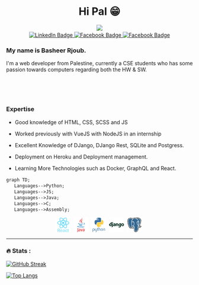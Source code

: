 
<div id="header" align="center">
  <h1>Hi <span style="color: greenn">Pal</span> 😁</h2>
</div>
<div id="header" align="center">
  <img src="https://media.giphy.com/media/5nvQ7fBWhPVXXOcfRI/giphy.gif" width="300"/>
  <div id="badges">
  <a href="https://www.linkedin.com/in/basheer-rjoob-18b085232/">
    <img src="https://img.shields.io/badge/LinkedIn-blue?style=for-the-badge&logo=linkedin&logoColor=white" alt="LinkedIn Badge"/>
  </a>
  <a href="https://leetcode.com/basheerrjoub/">
    <img src="https://img.shields.io/badge/LeetCode-orange?style=for-the-badge&logoColor=white" alt="Facebook Badge"/>
  </a>
  <a href="https://www.facebook.com/basheer.rjoub.3">
    <img src="https://img.shields.io/badge/FaceBook-blue?style=for-the-badge&logo=facebook&logoColor=white" alt="Facebook Badge"/>
  </a>

</div>
</div>
<h3> 
My name is Basheer Rjoub.
</h3>
<p> 
I'm a web developer from Palestine, currently a CSE students who has some passion towards computers regarding both the HW & SW.
</p>
<br>
<br>
<br>
<h3> 
Expertise
</h3>

-  Good knowledge of HTML, CSS, SCSS and JS

-  Worked previously with VueJS with NodeJS in an internship

-  Excellent Knowledge of DJango, DJango Rest, SQLite and Postgress.

-  Deployment on Heroku and Deployment management.

-  Learning More Technologies such as Docker, GraphQL and React.

```mermaid
graph TD;
   Languages-->Python;
   Languages-->JS;
   Languages-->Java;
   Languages-->C;
   Languages-->Assembly;

```
<div id="header" align="center">
  <img src="https://github.com/devicons/devicon/blob/master/icons/react/react-original-wordmark.svg" title="React" alt="React" width="40" height="40"/>&nbsp;
  <img src="https://github.com/devicons/devicon/blob/master/icons/java/java-original-wordmark.svg" title="Java" alt="Java" width="40" height="40"/>&nbsp;
  <img src="https://github.com/devicons/devicon/blob/master/icons/python/python-original-wordmark.svg" title="Python" alt="Python" width="40" height="40"/>&nbsp;
  <img src="https://github.com/devicons/devicon/blob/master/icons/django/django-plain-wordmark.svg" title="Django" alt="Django" width="40" height="40"/>&nbsp;
  <img src="https://github.com/devicons/devicon/blob/master/icons/postgresql/postgresql-original.svg" title="Postgres" alt="Postgres" width="40" height="40"/>&nbsp;
  
</div>

---

### :fire: Stats :

[![GitHub Streak](https://streak-stats.demolab.com/?user=basheerrjoub)](https://git.io/streak-stats)



[![Top Langs](https://github-readme-stats.vercel.app/api/top-langs/?username=basheerrjoub)](https://github.com/anuraghazra/github-readme-stats)


